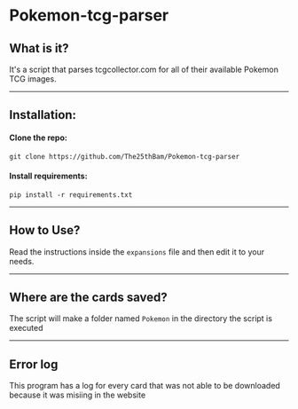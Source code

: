 # Pokemon-tcg-parser

## What is it?
It's a script that parses tcgcollector.com for all of their available Pokemon TCG images.

___

## Installation:

#### Clone the repo: 
`git clone https://github.com/The25thBam/Pokemon-tcg-parser`

#### Install requirements:
`pip install -r requirements.txt`

___

## How to Use?
Read the instructions inside the `expansions` file and then edit it to your needs.

___

## Where are the cards saved?
The script will make a folder named `Pokemon` in the directory the script is executed

___

## Error log
This program has a log for every card that was not able to be downloaded because it was misiing in the website
